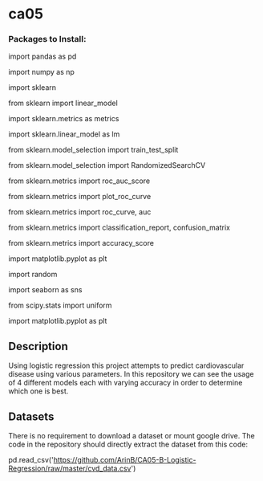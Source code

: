 # ca05

### Packages to Install:

import pandas as pd

import numpy as np

import sklearn

from sklearn import linear_model

import sklearn.metrics as metrics

import sklearn.linear_model as lm

from sklearn.model_selection import train_test_split

from sklearn.model_selection import RandomizedSearchCV

from sklearn.metrics import roc_auc_score

from sklearn.metrics import plot_roc_curve

from sklearn.metrics import roc_curve, auc

from sklearn.metrics import classification_report, confusion_matrix

from sklearn.metrics import accuracy_score

import matplotlib.pyplot as plt

import random

import seaborn as sns

from scipy.stats import uniform

import matplotlib.pyplot as plt


## Description

Using logistic regression this project attempts to predict cardiovascular disease using various parameters.  In this repository we can see the usage of 4 different models each with varying accuracy in order to determine which one is best. 

## Datasets

There is no requirement to download a dataset or mount google drive.  The code in the repository should directly extract the dataset from this code:

pd.read_csv('https://github.com/ArinB/CA05-B-Logistic-Regression/raw/master/cvd_data.csv')
